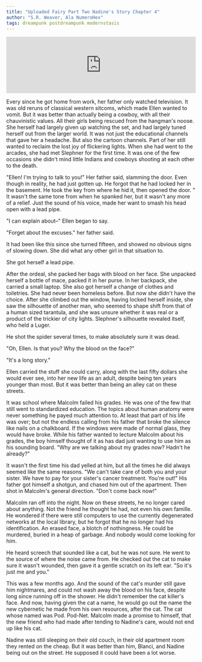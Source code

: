 ```yaml
---
title: "Uploaded Fairy Part Two Nadine's Story Chapter 4"
author: "S.R. Weaver, Ala NumeroHex"
tags: dreampunk postdreampunk modernstasis
---
```

[<iframe scrolling="no" id="hearthis_at_track_7331015" width="100%" height="150" src="https://app.hearthis.at/embed/7331015/transparent_black/?hcolor=&color=&style=2&block_size=2&block_space=1&background=1&waveform=0&cover=0&autoplay=0&css=" frameborder="0" allowtransparency allow="autoplay"><p>Listen to <a href="https://hearthis.at/todiaspora/pentatonic-phrygian/" target="_blank">Pentatonic Phrygian</a> <span>by</span><a href="https://hearthis.at/todiaspora/" target="_blank" >ToDiaspora</a> <span>on</span> <a href="https://hearthis.at/" target="_blank">hearthis.at</a></p></iframe>](https://hearthis.at/todiaspora/emergingpurgatory/)

Every since he got home from work, her father only watched television. It was old reruns of classical western sitcoms, which made Ellen wanted to vomit. But it was better than actually being a cowboy, with all their chauvinistic values. All their girls being rescued from the hangman's noose. She herself had largely given up watching the set, and had largely tuned herself out from the larger world. It was not just the educational channels that gave her a headache. But also the cartoon channels. Part of her still wanted to reclaim the lost joy of flickering lights. When she had went to the arcades, she had met Slephner for the first time. It was one of the few occasions she didn't mind little Indians and cowboys shooting at each other to the death.

"Ellen! I'm trying to talk to you!" Her father said, slamming the door. Even though in reality, he had just gotten up. He forgot that he had locked her in the basement. He took the key from where he hid it, then opened the door. " It wasn't the same tone from when he spanked her, but it wasn't any more of a relief. Just the sound of his voice, made her want to smash his head open with a lead pipe.

"I can explain about–" Ellen began to say.

"Forget about the excuses." her father said.

It had been like this since she turned fifteen, and showed no obvious signs of slowing down. She did what any other girl in that situation to.

She got herself a lead pipe.

After the ordeal, she packed her bags with blood on her face. She unpacked herself a bottle of mace, packed it in her purse. In her backpack, she carried a small laptop. She also got herself a change of clothes and toiletries. She had never been homeless before. But now she didn't have the choice. After she climbed out the window, having locked herself inside, she saw the silhouette of another man, who seemed to shape shift from that of a human sized tarantula, and she was unsure whether it was real or a product of the trickier of city lights. Slephner's silhouette revealed itself, who held a Luger.

He shot the spider several times, to make absolutely sure it was dead.

"Oh, Ellen. Is that you? Why the blood on the face?"

"It's a long story."

Ellen carried the stuff she could carry, along with the last fifty dollars she would ever see, into her new life as an adult, despite being ten years younger than most. But it was better than being an alley cat on these streets.

It was school where Malcolm failed his grades. He was one of the few that still went to standardized education. The topics about human anatomy were never something he payed much attention to. At least that part of his life was over; but not the endless calling from his father that broke the silence like nails on a chalkboard. If the windows were made of normal glass, they would have broke. While his father wanted to lecture Malcolm about his grades, the boy himself thought of it as has dad just wanting to use him as his sounding board. "Why are we talking about my grades now? Hadn't he already?"

It wasn't the first time his dad yelled at him, but all the times he did always seemed like the same reasons. "We can't take care of both you and your sister. We have to pay for your sister's cancer treatment. You're out!" His father got himself a shotgun, and chased him out of the apartment. Then shot in Malcolm's general direction. "Don't come back now!"

Malcolm ran off into the night. Now on these streets, he no longer cared about anything. Not the friend he thought he had, not even his own famille. He wondered if there were still computers to use the currently degenerated networks at the local library, but he forgot that he no longer had his identification. An erased face, a blotch of nothingness. He could be murdered, buried in a heap of garbage. And nobody would come looking for him.

He heard screech that sounded like a cat, but he was not sure. He went to the source of where the noise came from. He checked out the cat to make sure it wasn't wounded, then gave it a gentle scratch on its left ear. "So it's just me and you."

This was a few months ago. And the sound of the cat's murder still gave him nightmares, and could not wash away the blood on his face, despite long since running off in the shower. He didn't remember the cat killer's face. And now, having given the cat a name, he would go out the name the new cybernetic he made from his own resources, after the cat. The cat whose named was Pod. Pod-Net. Malcolm made a promise to himself, that the new friend who had made after tending to Nadine's care, would not end up like his cat.

Nadine was still sleeping on their old couch, in their old apartment room they rented on the cheap. But it was better than him, Blanci, and Nadine being out on the street. He supposed it could have been a lot worse.
